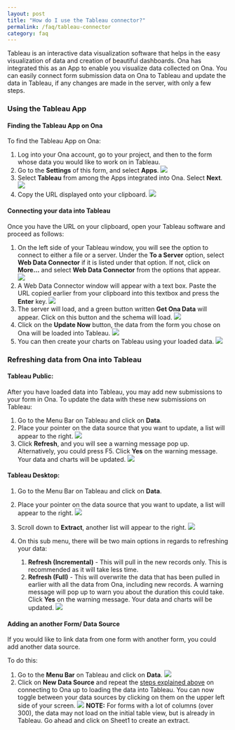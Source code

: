 ```yaml
---
layout: post
title: "How do I use the Tableau connector?"
permalink: /faq/tableau-connector
category: faq
---
```



Tableau is an interactive data visualization software that helps in the easy visualization of data and creation of beautiful dashboards. Ona has integrated this as an App to enable you visualize data collected on Ona.  You can easily connect form submission data on Ona to Tableau and update the data in Tableau, if any changes are made in the server, with only a few steps. 

### Using the Tableau App 

#### Finding the Tableau App on Ona

To find the Tableau App on Ona:

1. Log into your Ona account, go to your project, and then to the form whose data you would like to work on in Tableau.
2. Go to the **Settings** of this form, and select **Apps**.
 ![](/content/screenshots/faq/tableau_connector_1.png)
3. Select **Tableau** from among the Apps integrated into Ona. Select **Next**.
![](/content/screenshots/faq/tableau_connector_2.png)
4. Copy the URL displayed onto your clipboard. 
![](/content/screenshots/faq/tableau_connector_3.png)

#### Connecting your data into Tableau

Once you have the URL on your clipboard, open your Tableau software and proceed as follows:
1. On the left side of your Tableau window, you will see the option to connect to either a file or a server. Under the **To a Server** option, select **Web Data Connector** if it is listed under that option. If not, click on **More…** and select **Web Data Connector** from the options that appear.
![](/content/screenshots/faq/tableau_connector_4.png)
2. A Web Data Connector window will appear with a text box. Paste the URL copied earlier from your clipboard into this textbox and press the **Enter** key.
![](/content/screenshots/faq/tableau_connector_5.png)
3. The server will load, and a green button written **Get Ona Data** will appear. Click on this button and the schema will load.
![](/content/screenshots/faq/tableau_connector_6.png)
4. Click on the **Update Now** button, the data from the form you chose on Ona will be loaded into Tableau.
![](/content/screenshots/faq/tableau_connector_7.png)
5. You can then create your charts on Tableau using your loaded data. 
![](/content/screenshots/faq/tableau_connector_8.png)

### Refreshing data from Ona into Tableau

#### Tableau Public:

After you have loaded data into Tableau, you may add new submissions to your form in Ona. To update the data with these new submissions on Tableau:

1. Go to the Menu Bar on Tableau and click on **Data**.
2. Place your pointer on the data source that you want to update, a list will appear to the right.
![](/content/screenshots/faq/tableau_connector_9.png)
3. Click **Refresh**, and you will see a warning message pop up. Alternatively, you could press F5. Click **Yes** on the warning message. Your data and charts will be updated. 
![](/content/screenshots/faq/tableau_connector_10.png)

#### Tableau Desktop:

1. Go to the Menu Bar on Tableau and click on **Data**.
2. Place your pointer on the data source that you want to update, a list will appear to the right.
![](/content/screenshots/faq/tableau_connector_11.png)
3. Scroll down to **Extract**, another list will appear to the right.
![](/content/screenshots/faq/tableau_connector_12.png)
4. On this sub menu, there will be two main options in regards to refreshing your data:

    1. **Refresh (Incremental)** - This will pull in the new records only. This is recommended as it will take less time.
    2. **Refresh (Full)** -  This will overwrite the data that has been pulled in earlier with all the data from Ona, including new records. A warning message will pop up to warn you about the duration this could take. Click **Yes** on the warning message. Your data and charts will be updated. 
![](/content/screenshots/faq/tableau_connector_13.png)

#### Adding an another Form/ Data Source

If you would like to link data from one form with another form, you could add another data source.

To do this:

1. Go to the **Menu Bar** on Tableau and click on **Data**.
![](/content/screenshots/faq/tableau_connector_14.png)	
2. Click on **New Data Source** and repeat the [steps explained above](#bookmark=id.jgf2xjd8oq5) on connecting to Ona up to loading the data into Tableau. You can now toggle between your data sources by clicking on them on the upper left side of your screen.
![](/content/screenshots/faq/tableau_connector_15.png)
**NOTE:** For forms with a lot of columns (over 300), the data may not load on the initial table view, but is already in Tableau. Go ahead and click on Sheet1 to create an extract.

